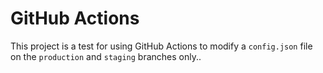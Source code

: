 # GitHub Actions

This project is a test for using GitHub Actions to modify a `config.json` file on the `production` and `staging` branches only..
